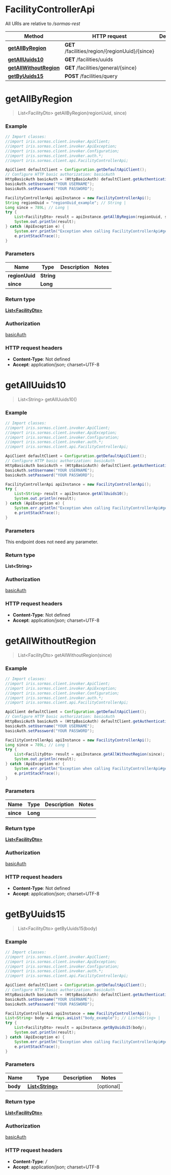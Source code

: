 # FacilityControllerApi

All URIs are relative to */sormas-rest*

Method | HTTP request | Description
------------- | ------------- | -------------
[**getAllByRegion**](FacilityControllerApi.md#getAllByRegion) | **GET** /facilities/region/{regionUuid}/{since} | 
[**getAllUuids10**](FacilityControllerApi.md#getAllUuids10) | **GET** /facilities/uuids | 
[**getAllWithoutRegion**](FacilityControllerApi.md#getAllWithoutRegion) | **GET** /facilities/general/{since} | 
[**getByUuids15**](FacilityControllerApi.md#getByUuids15) | **POST** /facilities/query | 

<a name="getAllByRegion"></a>
# **getAllByRegion**
> List&lt;FacilityDto&gt; getAllByRegion(regionUuid, since)



### Example
```java
// Import classes:
//import iris.sormas.client.invoker.ApiClient;
//import iris.sormas.client.invoker.ApiException;
//import iris.sormas.client.invoker.Configuration;
//import iris.sormas.client.invoker.auth.*;
//import iris.sormas.client.api.FacilityControllerApi;

ApiClient defaultClient = Configuration.getDefaultApiClient();
// Configure HTTP basic authorization: basicAuth
HttpBasicAuth basicAuth = (HttpBasicAuth) defaultClient.getAuthentication("basicAuth");
basicAuth.setUsername("YOUR USERNAME");
basicAuth.setPassword("YOUR PASSWORD");

FacilityControllerApi apiInstance = new FacilityControllerApi();
String regionUuid = "regionUuid_example"; // String | 
Long since = 789L; // Long | 
try {
    List<FacilityDto> result = apiInstance.getAllByRegion(regionUuid, since);
    System.out.println(result);
} catch (ApiException e) {
    System.err.println("Exception when calling FacilityControllerApi#getAllByRegion");
    e.printStackTrace();
}
```

### Parameters

Name | Type | Description  | Notes
------------- | ------------- | ------------- | -------------
 **regionUuid** | **String**|  |
 **since** | **Long**|  |

### Return type

[**List&lt;FacilityDto&gt;**](FacilityDto.md)

### Authorization

[basicAuth](../README.md#basicAuth)

### HTTP request headers

 - **Content-Type**: Not defined
 - **Accept**: application/json; charset=UTF-8

<a name="getAllUuids10"></a>
# **getAllUuids10**
> List&lt;String&gt; getAllUuids10()



### Example
```java
// Import classes:
//import iris.sormas.client.invoker.ApiClient;
//import iris.sormas.client.invoker.ApiException;
//import iris.sormas.client.invoker.Configuration;
//import iris.sormas.client.invoker.auth.*;
//import iris.sormas.client.api.FacilityControllerApi;

ApiClient defaultClient = Configuration.getDefaultApiClient();
// Configure HTTP basic authorization: basicAuth
HttpBasicAuth basicAuth = (HttpBasicAuth) defaultClient.getAuthentication("basicAuth");
basicAuth.setUsername("YOUR USERNAME");
basicAuth.setPassword("YOUR PASSWORD");

FacilityControllerApi apiInstance = new FacilityControllerApi();
try {
    List<String> result = apiInstance.getAllUuids10();
    System.out.println(result);
} catch (ApiException e) {
    System.err.println("Exception when calling FacilityControllerApi#getAllUuids10");
    e.printStackTrace();
}
```

### Parameters
This endpoint does not need any parameter.

### Return type

**List&lt;String&gt;**

### Authorization

[basicAuth](../README.md#basicAuth)

### HTTP request headers

 - **Content-Type**: Not defined
 - **Accept**: application/json; charset=UTF-8

<a name="getAllWithoutRegion"></a>
# **getAllWithoutRegion**
> List&lt;FacilityDto&gt; getAllWithoutRegion(since)



### Example
```java
// Import classes:
//import iris.sormas.client.invoker.ApiClient;
//import iris.sormas.client.invoker.ApiException;
//import iris.sormas.client.invoker.Configuration;
//import iris.sormas.client.invoker.auth.*;
//import iris.sormas.client.api.FacilityControllerApi;

ApiClient defaultClient = Configuration.getDefaultApiClient();
// Configure HTTP basic authorization: basicAuth
HttpBasicAuth basicAuth = (HttpBasicAuth) defaultClient.getAuthentication("basicAuth");
basicAuth.setUsername("YOUR USERNAME");
basicAuth.setPassword("YOUR PASSWORD");

FacilityControllerApi apiInstance = new FacilityControllerApi();
Long since = 789L; // Long | 
try {
    List<FacilityDto> result = apiInstance.getAllWithoutRegion(since);
    System.out.println(result);
} catch (ApiException e) {
    System.err.println("Exception when calling FacilityControllerApi#getAllWithoutRegion");
    e.printStackTrace();
}
```

### Parameters

Name | Type | Description  | Notes
------------- | ------------- | ------------- | -------------
 **since** | **Long**|  |

### Return type

[**List&lt;FacilityDto&gt;**](FacilityDto.md)

### Authorization

[basicAuth](../README.md#basicAuth)

### HTTP request headers

 - **Content-Type**: Not defined
 - **Accept**: application/json; charset=UTF-8

<a name="getByUuids15"></a>
# **getByUuids15**
> List&lt;FacilityDto&gt; getByUuids15(body)



### Example
```java
// Import classes:
//import iris.sormas.client.invoker.ApiClient;
//import iris.sormas.client.invoker.ApiException;
//import iris.sormas.client.invoker.Configuration;
//import iris.sormas.client.invoker.auth.*;
//import iris.sormas.client.api.FacilityControllerApi;

ApiClient defaultClient = Configuration.getDefaultApiClient();
// Configure HTTP basic authorization: basicAuth
HttpBasicAuth basicAuth = (HttpBasicAuth) defaultClient.getAuthentication("basicAuth");
basicAuth.setUsername("YOUR USERNAME");
basicAuth.setPassword("YOUR PASSWORD");

FacilityControllerApi apiInstance = new FacilityControllerApi();
List<String> body = Arrays.asList("body_example"); // List<String> | 
try {
    List<FacilityDto> result = apiInstance.getByUuids15(body);
    System.out.println(result);
} catch (ApiException e) {
    System.err.println("Exception when calling FacilityControllerApi#getByUuids15");
    e.printStackTrace();
}
```

### Parameters

Name | Type | Description  | Notes
------------- | ------------- | ------------- | -------------
 **body** | [**List&lt;String&gt;**](String.md)|  | [optional]

### Return type

[**List&lt;FacilityDto&gt;**](FacilityDto.md)

### Authorization

[basicAuth](../README.md#basicAuth)

### HTTP request headers

 - **Content-Type**: */*
 - **Accept**: application/json; charset=UTF-8


